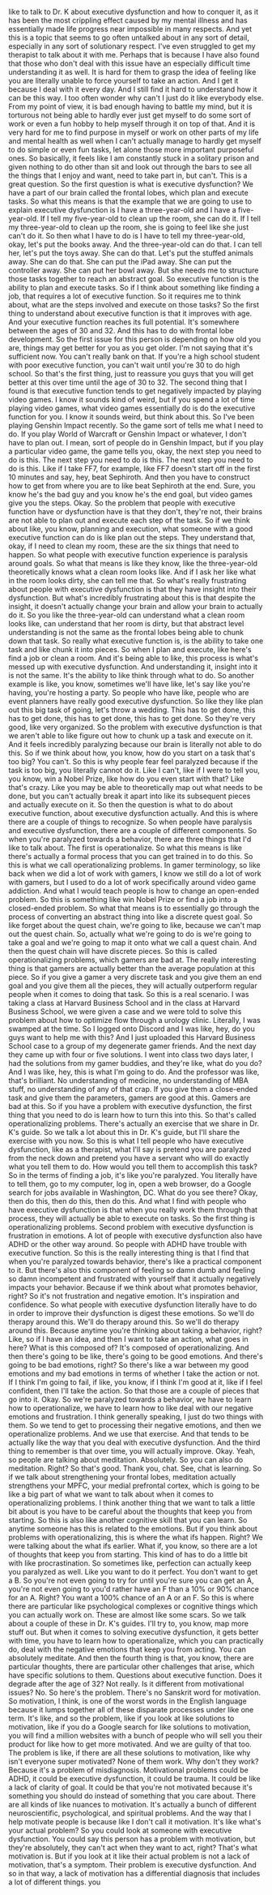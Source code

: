  like to talk to Dr. K about executive dysfunction and how to conquer it, as it has been the most crippling effect caused by my mental illness and has essentially made life progress near impossible in many respects. And yet this is a topic that seems to go often untalked about in any sort of detail, especially in any sort of solutionary respect. I've even struggled to get my therapist to talk about it with me. Perhaps that is because I have also found that those who don't deal with this issue have an especially difficult time understanding it as well. It is hard for them to grasp the idea of feeling like you are literally unable to force yourself to take an action. And I get it because I deal with it every day. And I still find it hard to understand how it can be this way. I too often wonder why can't I just do it like everybody else. From my point of view, it is bad enough having to battle my mind, but it is torturous not being able to hardly ever just get myself to do some sort of work or even a fun hobby to help myself through it on top of that. And it is very hard for me to find purpose in myself or work on other parts of my life and mental health as well when I can't actually manage to hardly get myself to do simple or even fun tasks, let alone those more important purposeful ones. So basically, it feels like I am constantly stuck in a solitary prison and given nothing to do other than sit and look out through the bars to see all the things that I enjoy and want, need to take part in, but can't. This is a great question. So the first question is what is executive dysfunction? We have a part of our brain called the frontal lobes, which plan and execute tasks. So what this means is that the example that we are going to use to explain executive dysfunction is I have a three-year-old and I have a five-year-old. If I tell my five-year-old to clean up the room, she can do it. If I tell my three-year-old to clean up the room, she is going to feel like she just can't do it. So then what I have to do is I have to tell my three-year-old, okay, let's put the books away. And the three-year-old can do that. I can tell her, let's put the toys away. She can do that. Let's put the stuffed animals away. She can do that. She can put the iPad away. She can put the controller away. She can put her bowl away. But she needs me to structure those tasks together to reach an abstract goal. So executive function is the ability to plan and execute tasks. So if I think about something like finding a job, that requires a lot of executive function. So it requires me to think about, what are the steps involved and execute on those tasks? So the first thing to understand about executive function is that it improves with age. And your executive function reaches its full potential. It's somewhere between the ages of 30 and 32. And this has to do with frontal lobe development. So the first issue for this person is depending on how old you are, things may get better for you as you get older. I'm not saying that it's sufficient now. You can't really bank on that. If you're a high school student with poor executive function, you can't wait until you're 30 to do high school. So that's the first thing, just to reassure you guys that you will get better at this over time until the age of 30 to 32. The second thing that I found is that executive function tends to get negatively impacted by playing video games. I know it sounds kind of weird, but if you spend a lot of time playing video games, what video games essentially do is do the executive function for you. I know it sounds weird, but think about this. So I've been playing Genshin Impact recently. So the game sort of tells me what I need to do. If you play World of Warcraft or Genshin Impact or whatever, I don't have to plan out. I mean, sort of people do in Genshin Impact, but if you play a particular video game, the game tells you, okay, the next step you need to do is this. The next step you need to do is this. The next step you need to do is this. Like if I take FF7, for example, like FF7 doesn't start off in the first 10 minutes and say, hey, beat Sephiroth. And then you have to construct how to get from where you are to like beat Sephiroth at the end. Sure, you know he's the bad guy and you know he's the end goal, but video games give you the steps. Okay. So the problem that people with executive function have or dysfunction have is that they don't, they're not, their brains are not able to plan out and execute each step of the task. So if we think about like, you know, planning and execution, what someone with a good executive function can do is like plan out the steps. They understand that, okay, if I need to clean my room, these are the six things that need to happen. So what people with executive function experience is paralysis around goals. So what that means is like they know, like the three-year-old theoretically knows what a clean room looks like. And if I ask her like what in the room looks dirty, she can tell me that. So what's really frustrating about people with executive dysfunction is that they have insight into their dysfunction. But what's incredibly frustrating about this is that despite the insight, it doesn't actually change your brain and allow your brain to actually do it. So you like the three-year-old can understand what a clean room looks like, can understand that her room is dirty, but that abstract level understanding is not the same as the frontal lobes being able to chunk down that task. So really what executive function is, is the ability to take one task and like chunk it into pieces. So when I plan and execute, like here's find a job or clean a room. And it's being able to like, this process is what's messed up with executive dysfunction. And understanding it, insight into it is not the same. It's the ability to like think through what to do. So another example is like, you know, sometimes we'll have like, let's say like you're having, you're hosting a party. So people who have like, people who are event planners have really good executive dysfunction. So like they like plan out this big task of going, let's throw a wedding. This has to get done, this has to get done, this has to get done, this has to get done. So they're very good, like very organized. So the problem with executive dysfunction is that we aren't able to like figure out how to chunk up a task and execute on it. And it feels incredibly paralyzing because our brain is literally not able to do this. So if we think about how, you know, how do you start on a task that's too big? You can't. So this is why people fear feel paralyzed because if the task is too big, you literally cannot do it. Like I can't, like if I were to tell you, you know, win a Nobel Prize, like how do you even start with that? Like that's crazy. Like you may be able to theoretically map out what needs to be done, but you can't actually break it apart into like its subsequent pieces and actually execute on it. So then the question is what to do about executive function, about executive dysfunction actually. And this is where there are a couple of things to recognize. So when people have paralysis and executive dysfunction, there are a couple of different components. So when you're paralyzed towards a behavior, there are three things that I'd like to talk about. The first is operationalize. So what this means is like there's actually a formal process that you can get trained in to do this. So this is what we call operationalizing problems. In gamer terminology, so like back when we did a lot of work with gamers, I know we still do a lot of work with gamers, but I used to do a lot of work specifically around video game addiction. And what I would teach people is how to change an open-ended problem. So this is something like win Nobel Prize or find a job into a closed-ended problem. So what that means is to essentially go through the process of converting an abstract thing into like a discrete quest goal. So like forget about the quest chain, we're going to like, because we can't map out the quest chain. So, actually what we're going to do is we're going to take a goal and we're going to map it onto what we call a quest chain. And then the quest chain will have discrete pieces. So this is called operationalizing problems, which gamers are bad at. The really interesting thing is that gamers are actually better than the average population at this piece. So if you give a gamer a very discrete task and you give them an end goal and you give them all the pieces, they will actually outperform regular people when it comes to doing that task. So this is a real scenario. I was taking a class at Harvard Business School and in the class at Harvard Business School, we were given a case and we were told to solve this problem about how to optimize flow through a urology clinic. Literally, I was swamped at the time. So I logged onto Discord and I was like, hey, do you guys want to help me with this? And I just uploaded this Harvard Business School case to a group of my degenerate gamer friends. And the next day they came up with four or five solutions. I went into class two days later, I had the solutions from my gamer buddies, and they're like, what do you do? And I was like, hey, this is what I'm going to do. And the professor was like, that's brilliant. No understanding of medicine, no understanding of MBA stuff, no understanding of any of that crap. If you give them a close-ended task and give them the parameters, gamers are good at this. Gamers are bad at this. So if you have a problem with executive dysfunction, the first thing that you need to do is learn how to turn this into this. So that's called operationalizing problems. There's actually an exercise that we share in Dr. K's guide. So we talk a lot about this in Dr. K's guide, but I'll share the exercise with you now. So this is what I tell people who have executive dysfunction, like as a therapist, what I'll say is pretend you are paralyzed from the neck down and pretend you have a servant who will do exactly what you tell them to do. How would you tell them to accomplish this task? So in the terms of finding a job, it's like you're paralyzed. You literally have to tell them, go to my computer, log in, open a web browser, do a Google search for jobs available in Washington, DC. What do you see there? Okay, then do this, then do this, then do this. And what I find with people who have executive dysfunction is that when you really work them through that process, they will actually be able to execute on tasks. So the first thing is operationalizing problems. Second problem with executive dysfunction is frustration in emotions. A lot of people with executive dysfunction also have ADHD or the other way around. So people with ADHD have trouble with executive function. So this is the really interesting thing is that I find that when you're paralyzed towards behavior, there's like a practical component to it. But there's also this component of feeling so damn dumb and feeling so damn incompetent and frustrated with yourself that it actually negatively impacts your behavior. Because if we think about what promotes behavior, right? So it's not frustration and negative emotion. It's inspiration and confidence. So what people with executive dysfunction literally have to do in order to improve their dysfunction is digest these emotions. So we'll do therapy around this. We'll do therapy around this. So we'll do therapy around this. Because anytime you're thinking about taking a behavior, right? Like, so if I have an idea, and then I want to take an action, what goes in here? What is this composed of? It's composed of operationalizing. And then there's going to be like, there's going to be good emotions. And there's going to be bad emotions, right? So there's like a war between my good emotions and my bad emotions in terms of whether I take the action or not. If I think I'm going to fail, if like, you know, if I think I'm good at it, like if I feel confident, then I'll take the action. So that those are a couple of pieces that go into it. Okay. So we're paralyzed towards a behavior, we have to learn how to operationalize, we have to learn how to like deal with our negative emotions and frustration. I think generally speaking, I just do two things with them. So we tend to get to processing their negative emotions, and then we operationalize problems. And we use that exercise. And that tends to be actually like the way that you deal with executive dysfunction. And the third thing to remember is that over time, you will actually improve. Okay. Yeah, so people are talking about meditation. Absolutely. So you can also do meditation. Right? So that's good. Thank you, chat. See, chat is learning. So if we talk about strengthening your frontal lobes, meditation actually strengthens your MPFC, your medial prefrontal cortex, which is going to be like a big part of what we want to talk about when it comes to operationalizing problems. I think another thing that we want to talk a little bit about is you have to be careful about the thoughts that keep you from starting. So this is also like another cognitive skill that you can learn. So anytime someone has this is related to the emotions. But if you think about problems with operationalizing, this is where the what ifs happen. Right? We were talking about the what ifs earlier. What if, you know, so there are a lot of thoughts that keep you from starting. This kind of has to do a little bit with like procrastination. So sometimes like, perfection can actually keep you paralyzed as well. Like you want to do it perfect. You don't want to get a B. So you're not even going to try for until you're sure you can get an A, you're not even going to you'd rather have an F than a 10% or 90% chance for an A. Right? You want a 100% chance of an A or an F. So this is where there are particular like psychological complexes or cognitive things which you can actually work on. These are almost like some scars. So we talk about a couple of these in Dr. K's guides. I'll try to, you know, map more stuff out. But when it comes to solving executive dysfunction, it gets better with time, you have to learn how to operationalize, which you can practically do, deal with the negative emotions that keep you from acting. You can absolutely meditate. And then the fourth thing is that, you know, there are particular thoughts, there are particular other challenges that arise, which have specific solutions to them. Questions about executive function. Does it degrade after the age of 32? Not really. Is it different from motivational issues? No. So here's the problem. There's no Sanskrit word for motivation. So motivation, I think, is one of the worst words in the English language because it lumps together all of these disparate processes under like one term. It's like, and so the problem, like if you look at like solutions to motivation, like if you do a Google search for like solutions to motivation, you will find a million websites with a bunch of people who will sell you their product for like how to get more motivated. And we are guilty of that too. The problem is like, if there are all these solutions to motivation, like why isn't everyone super motivated? None of them work. Why don't they work? Because it's a problem of misdiagnosis. Motivational problems could be ADHD, it could be executive dysfunction, it could be trauma. It could be like a lack of clarity of goal. It could be that you're not motivated because it's something you should do instead of something that you care about. There are all kinds of like nuances to motivation. It's actually a bunch of different neuroscientific, psychological, and spiritual problems. And the way that I help motivate people is because like I don't call it motivation. It's like what's your actual problem? So you could look at someone with executive dysfunction. You could say this person has a problem with motivation, but they're absolutely, they can't act when they want to act, right? That's what motivation is. But if you look at it like their actual problem is not a lack of motivation, that's a symptom. Their problem is executive dysfunction. And so in that way, a lack of motivation has a differential diagnosis that includes a lot of different things. you